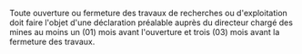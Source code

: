 Toute ouverture ou fermeture des travaux de recherches
ou d'exploitation doit faire l'objet d'une déclaration préalable auprès
du directeur chargé des mines au moins un (01) mois avant l'ouverture et
trois (03) mois avant la fermeture des travaux.